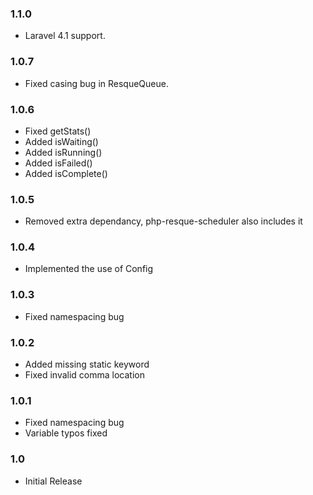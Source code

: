 ### 1.1.0

- Laravel 4.1 support.

### 1.0.7

- Fixed casing bug in ResqueQueue.

### 1.0.6

- Fixed getStats()
- Added isWaiting()
- Added isRunning()
- Added isFailed()
- Added isComplete()

### 1.0.5

- Removed extra dependancy, php-resque-scheduler also includes it

### 1.0.4

- Implemented the use of Config

### 1.0.3

- Fixed namespacing bug

### 1.0.2

- Added missing static keyword
- Fixed invalid comma location

### 1.0.1

- Fixed namespacing bug
- Variable typos fixed

### 1.0

- Initial Release

